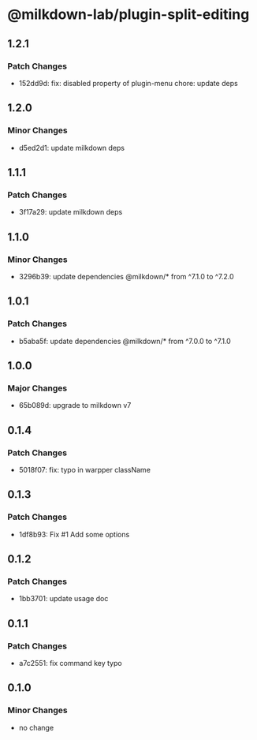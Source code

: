 # @milkdown-lab/plugin-split-editing

## 1.2.1

### Patch Changes

- 152dd9d: fix: disabled property of plugin-menu
  chore: update deps

## 1.2.0

### Minor Changes

- d5ed2d1: update milkdown deps

## 1.1.1

### Patch Changes

- 3f17a29: update milkdown deps

## 1.1.0

### Minor Changes

- 3296b39: update dependencies @milkdown/\* from ^7.1.0 to ^7.2.0

## 1.0.1

### Patch Changes

- b5aba5f: update dependencies @milkdown/\* from ^7.0.0 to ^7.1.0

## 1.0.0

### Major Changes

- 65b089d: upgrade to milkdown v7

## 0.1.4

### Patch Changes

- 5018f07: fix: typo in warpper className

## 0.1.3

### Patch Changes

- 1df8b93: Fix #1
  Add some options

## 0.1.2

### Patch Changes

- 1bb3701: update usage doc

## 0.1.1

### Patch Changes

- a7c2551: fix command key typo

## 0.1.0

### Minor Changes

- no change
